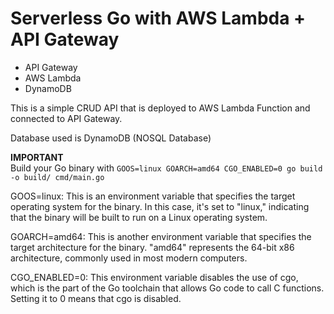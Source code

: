 # Serverless Go with AWS Lambda + API Gateway
- API Gateway
- AWS Lambda
- DynamoDB

This is a simple CRUD API that is deployed to AWS Lambda Function and connected to API Gateway.

Database used is DynamoDB (NOSQL Database)

**IMPORTANT**<br>
Build your Go binary with `GOOS=linux GOARCH=amd64 CGO_ENABLED=0 go build -o build/ cmd/main.go`

GOOS=linux: This is an environment variable that specifies the target operating system for the binary. In this case, it's set to "linux," indicating that the binary will be built to run on a Linux operating system.

GOARCH=amd64: This is another environment variable that specifies the target architecture for the binary. "amd64" represents the 64-bit x86 architecture, commonly used in most modern computers.

CGO_ENABLED=0: This environment variable disables the use of cgo, which is the part of the Go toolchain that allows Go code to call C functions. Setting it to 0 means that cgo is disabled.
